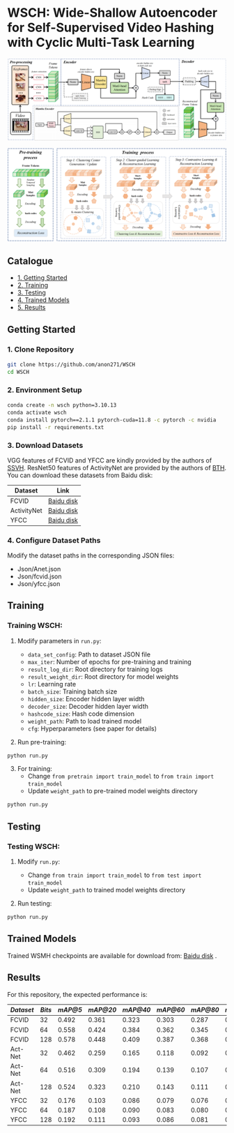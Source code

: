 # WSCH: Wide-Shallow Autoencoder for Self-Supervised Video Hashing with Cyclic Multi-Task Learning

![](figure/model.png)

![](figure/train.png)


## Catalogue <br> 
* [1. Getting Started](#Getting-Started)
* [2. Training](#Training)
* [3. Testing](#Testing)
* [4. Trained Models](#Trained-Models)
* [5. Results](#Results)


## Getting Started

### 1. Clone Repository
```bash
git clone https://github.com/anon271/WSCH
cd WSCH
```

### 2. Environment Setup
```bash
conda create -n wsch python=3.10.13
conda activate wsch
conda install pytorch==2.1.1 pytorch-cuda=11.8 -c pytorch -c nvidia
pip install -r requirements.txt
```

### 3. Download Datasets
VGG features of FCVID and YFCC are kindly provided by the authors of [SSVH]. ResNet50 features of ActivityNet are provided by the authors of [BTH]. You can download these datasets from Baidu disk:

| Dataset | Link |
|---------|------|
| FCVID | [Baidu disk](https://pan.baidu.com/s/1v0qo4PtiZgFB9iLmj3sJIg?pwd=0000) |
| ActivityNet | [Baidu disk](https://pan.baidu.com/s/1cDJ0-6T2-AOeLgp5rBihfA?pwd=0000) |
| YFCC | [Baidu disk](https://pan.baidu.com/s/1jpqcRRFdiemGvlPpukxJ6Q?pwd=0000) |

### 4. Configure Dataset Paths
Modify the dataset paths in the corresponding JSON files:
- Json/Anet.json
- Json/fcvid.json
- Json/yfcc.json

## Training

### Training WSCH:

1. Modify parameters in `run.py`:
   - `data_set_config`: Path to dataset JSON file
   - `max_iter`: Number of epochs for pre-training and training
   - `result_log_dir`: Root directory for training logs
   - `result_weight_dir`: Root directory for model weights
   - `lr`: Learning rate
   - `batch_size`: Training batch size
   - `hidden_size`: Encoder hidden layer width
   - `decoder_size`: Decoder hidden layer width
   - `hashcode_size`: Hash code dimension
   - `weight_path`: Path to load trained model
   - `cfg`: Hyperparameters (see paper for details)

2. Run pre-training:
```bash
python run.py
```

3. For training:
   - Change `from pretrain import train_model` to `from train import train_model`
   - Update `weight_path` to pre-trained model weights directory
```bash
python run.py
```

## Testing

### Testing WSCH:

1. Modify `run.py`:
   - Change `from train import train_model` to `from test import train_model`
   - Update `weight_path` to trained model weights directory

2. Run testing:
```bash
python run.py
```

## Trained Models

Trained WSMH checkpoints are available for download from: [Baidu disk](https://pan.baidu.com/s/1qdCe6eZQR6ijhen_MbDbUg?pwd=mfok#list/path=%2F) .

## Results

For this repository, the expected performance is:

| *Dataset* | *Bits* | *mAP@5* | *mAP@20* | *mAP@40* | *mAP@60* | *mAP@80* | *mAP@100* |
| ---- | ---- | ---- | ---- | ---- | ---- | ---- | ---- |
| FCVID | 32 | 0.492 | 0.361 | 0.323 | 0.303 | 0.287 | 0.273 |
| FCVID | 64 | 0.558 | 0.424 | 0.384 | 0.362 | 0.345 | 0.328 |
| FCVID | 128 | 0.578 | 0.448 | 0.409 | 0.387 | 0.368 | 0.351 |
| Act-Net | 32 | 0.462 | 0.259 | 0.165 | 0.118 | 0.092 | 0.075 |
| Act-Net | 64 | 0.516 | 0.309 | 0.194 | 0.139 | 0.107 | 0.087 |
| Act-Net | 128 | 0.524 | 0.323 | 0.210 | 0.143 | 0.111 | 0.090 |
| YFCC | 32 | 0.176 | 0.103 | 0.086 | 0.079 | 0.076 | 0.073 | 
| YFCC | 64 | 0.187 | 0.108 | 0.090 | 0.083 | 0.080 | 0.077 |
| YFCC | 128 | 0.192 | 0.111 | 0.093 | 0.086 | 0.081 | 0.079 | 


[SSVH]:https://github.com/lixiangpengcs/Self-Supervised-Video-Hashing

[BTH]:https://github.com/Lily1994/BTH


